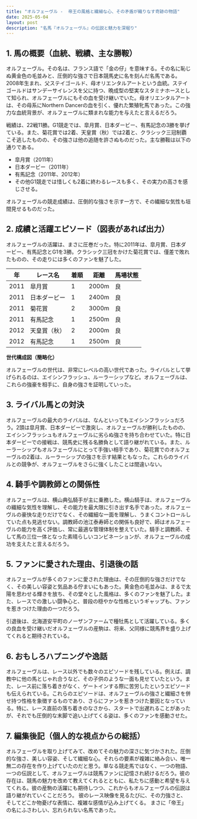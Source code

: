 ```yaml
---
title: "オルフェーヴル -  帝王の風格と繊細な心、その矛盾が織りなす奇跡の物語"
date: 2025-05-04
layout: post
description: "名馬『オルフェーヴル』の伝説と魅力を深堀り"
---
```


## 1. 馬の概要（血統、戦績、主な勝鞍）

オルフェーヴル。その名は、フランス語で「金の仔」を意味する。その名に恥じぬ黄金色の毛並みと、圧倒的な強さで日本競馬史に名を刻んだ名馬である。2008年生まれ、父ステイゴールド、母オリエンタルアートという血統。ステイゴールドはサンデーサイレンスを父に持つ、晩成型の堅実なスタミナホースとして知られ、オルフェーヴルにもその血を受け継いでいた。母オリエンタルアートは、その母系にNorthern Dancerの血を引く、優れた繁殖牝馬であった。この強力な血統背景が、オルフェーヴルに類まれな能力を与えたと言えるだろう。

戦績は、22戦11勝。G1競走では、皐月賞、日本ダービー、有馬記念の3勝を挙げている。また、菊花賞では2着、天皇賞（秋）では2着と、クラシック三冠制覇こそ逃したものの、その強さは他の追随を許さぬものだった。主な勝鞍は以下の通りである。

* 皐月賞（2011年）
* 日本ダービー（2011年）
* 有馬記念（2011年、2012年）
* その他G1競走では惜しくも2着に終わるレースも多く、その実力の高さを感じさせる。

オルフェーヴルの競走成績は、圧倒的な強さを示す一方で、その繊細な気性も垣間見せるものだった。


## 2. 成績と活躍エピソード（図表があれば出力）

オルフェーヴルの活躍は、まさに圧巻だった。特に2011年は、皐月賞、日本ダービー、有馬記念とG1を3勝。クラシック三冠をかけた菊花賞では、僅差で敗れたものの、その走りには多くのファンを魅了した。

| 年 | レース名          | 着順 | 距離 | 馬場状態 |
|---|-----------------|-----|-----|-------|
| 2011 | 皐月賞            | 1   | 2000m| 良     |
| 2011 | 日本ダービー        | 1   | 2400m| 良     |
| 2011 | 菊花賞            | 2   | 3000m| 良     |
| 2011 | 有馬記念          | 1   | 2500m| 良     |
| 2012 | 天皇賞（秋）      | 2   | 2000m| 良     |
| 2012 | 有馬記念          | 1   | 2500m| 良     |


**世代構成図（簡略化）**

オルフェーヴルの世代は、非常にレベルの高い世代であった。ライバルとして挙げられるのは、エイシンフラッシュ、ルーラーシップなど。オルフェーヴルは、これらの強豪を相手に、自身の強さを証明していった。


## 3. ライバル馬との対決

オルフェーヴルの最大のライバルは、なんといってもエイシンフラッシュだろう。2頭は皐月賞、日本ダービーで激突し、オルフェーヴルが勝利したものの、エイシンフラッシュもオルフェーヴルに劣らぬ強さを持ち合わせていた。特に日本ダービーでの接戦は、競馬史に残る名勝負として語り継がれている。また、ルーラーシップもオルフェーヴルにとって手強い相手であり、菊花賞でのオルフェーヴルの2着は、ルーラーシップの強さを示す結果ともなった。これらのライバルとの競争が、オルフェーヴルをさらに強くしたことは間違いない。


## 4. 騎手や調教師との関係性

オルフェーヴルは、横山典弘騎手が主に乗務した。横山騎手は、オルフェーヴルの繊細な気性を理解し、その能力を最大限に引き出す名手であった。オルフェーヴルの豪快な走りだけでなく、その繊細な一面を理解し、うまくコントロールしていた点も見逃せない。調教師の池江泰寿師との関係も良好で、師はオルフェーヴルの能力を高く評価し、常に最適な管理体制を整えていた。騎手と調教師、そして馬の三位一体となった素晴らしいコンビネーションが、オルフェーヴルの成功を支えたと言えるだろう。


## 5. ファンに愛された理由、引退後の話

オルフェーヴルが多くのファンに愛された理由は、その圧倒的な強さだけでなく、その美しい容姿と気品ある佇まいにもあった。黄金色の毛並みは、まるで太陽を思わせる輝きを放ち、その堂々とした風格は、多くのファンを魅了した。また、レースでの激しい闘争心と、普段の穏やかな性格というギャップも、ファンを惹きつけた理由の一つだろう。

引退後は、北海道安平町のノーザンファームで種牡馬として活躍している。多くの良血を受け継いだオルフェーヴルの産駒は、将来、父同様に競馬界を盛り上げてくれると期待されている。


## 6. おもしろハプニングや逸話

オルフェーヴルは、レース以外でも数々のエピソードを残している。例えば、調教中に他の馬とじゃれ合うなど、その子供のような一面も見せていたという。また、レース前に落ち着きがなく、ゲートインする際に苦労したというエピソードも伝えられている。これらのエピソードは、オルフェーヴルの強さと繊細さを併せ持つ性格を象徴するものであり、さらにファンを惹きつけた要因となっている。特に、レース直前の落ち着きのなさから、スタートで出遅れることがあったが、それでも圧倒的な末脚で追い上げてくる姿は、多くのファンを感動させた。


## 7. 編集後記（個人的な視点からの総括）

オルフェーヴルを取り上げてみて、改めてその魅力の深さに気づかされた。圧倒的な強さ、美しい容姿、そして繊細な心。それらの要素が複雑に絡み合い、唯一無二の存在を作り上げていたのだと思う。単なる競走馬ではなく、一つの物語、一つの伝説として、オルフェーヴルは競馬ファンに記憶され続けるだろう。彼の存在は、競馬の魅力を改めて教えてくれるとともに、私たちに感動と希望を与えてくれる。彼の産駒の活躍にも期待しつつ、これからもオルフェーヴルの伝説は語り継がれていくことだろう。  彼のレース映像を見るたびに、その力強さと、そしてどこか物憂げな表情に、複雑な感情が込み上げてくる。  まさに「帝王」の名にふさわしい、忘れられない名馬であった。
